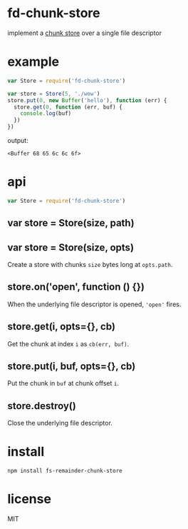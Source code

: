 # fd-chunk-store

implement a [chunk store](https://github.com/mafintosh/abstract-chunk-store)
over a single file descriptor

# example

``` js
var Store = require('fd-chunk-store')

var store = Store(5, './wow')
store.put(0, new Buffer('hello'), function (err) {
  store.get(0, function (err, buf) {
    console.log(buf)
  })
})
```

output:

```
<Buffer 68 65 6c 6c 6f>
```

# api

``` js
var Store = require('fd-chunk-store')
```

## var store = Store(size, path)
## var store = Store(size, opts)

Create a store with chunks `size` bytes long at `opts.path`.

## store.on('open', function () {})

When the underlying file descriptor is opened, `'open'` fires.

## store.get(i, opts={}, cb)

Get the chunk at index `i` as `cb(err, buf)`.

## store.put(i, buf, opts={}, cb)

Put the chunk in `buf` at chunk offset `i`.

## store.destroy()

Close the underlying file descriptor.

# install

```
npm install fs-remainder-chunk-store
```

# license

MIT
